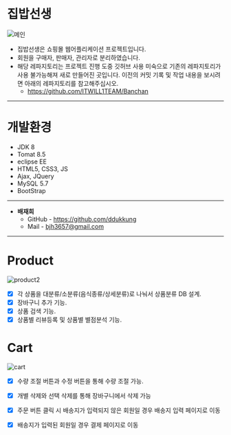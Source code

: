 # 집밥선생
![메인](https://user-images.githubusercontent.com/88926356/143993110-fd70e0fb-6a5d-4900-802c-f9320c22bafa.png)

* 집밥선생은 쇼핑몰 웹어플리케이션 프로젝트입니다.
* 회원을 구매자, 판매자, 관리자로 분리하였습니다.
* 해당 레파지토리는 프로젝트 진행 도중 깃허브 사용 미숙으로 기존의 레파지토리가 사용 불가능해져 새로 만들어진 곳입니다. 이전의 커밋 기록 및 작업 내용을 보시려면 아래의 레파지토리를 참고해주십시오.
  * https://github.com/ITWILL1TEAM/Banchan

***

# 개발환경

  * JDK 8
  * Tomat 8.5
  * eclipse EE
  * HTML5, CSS3, JS
  * Ajax, JQuery
  * MySQL 5.7
  * BootStrap

***
* **배재희**
  * GitHub - https://github.com/ddukkung
  * Mail   - bjh3657@gmail.com

***
# Product
![product2](https://user-images.githubusercontent.com/88926356/142717270-67d160be-dbc1-426a-8c63-3225161e7f62.gif)
- [x] 각 상품을 대분류/소분류(음식종류/상세분류)로 나눠서 상품분류 DB 설계.
- [x] 장바구니 추가 기능.
- [x] 상품 검색 기능.
- [x] 상품별 리뷰등록 및 상품별 별점분석 기능.

# Cart
![cart](https://user-images.githubusercontent.com/88926356/142717575-6c2ca539-c462-417e-9e84-2315d8f5ba98.gif)
- [x] 수량 조절 버튼과 수정 버튼을 통해 수량 조절 가능.
- [x] 개별 삭제와 선택 삭제를 통해 장바구니에서 삭제 가능
- [x] 주문 버튼 클릭 시 배송지가 입력되지 않은 회원일 경우 배송지 입력 페이지로 이동
- [x] 배송지가 입력된 회원일 경우 결제 페이지로 이동

